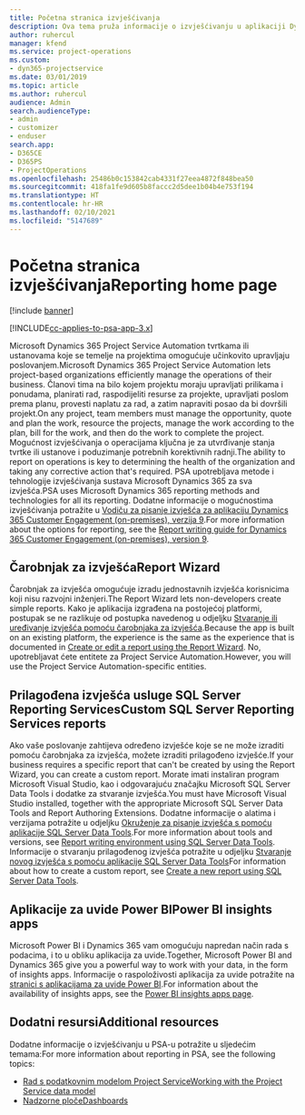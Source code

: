 ```yaml
---
title: Početna stranica izvješćivanja
description: Ova tema pruža informacije o izvješćivanju u aplikaciji Dynamics 365 Project Service Automation.
author: ruhercul
manager: kfend
ms.service: project-operations
ms.custom:
- dyn365-projectservice
ms.date: 03/01/2019
ms.topic: article
ms.author: ruhercul
audience: Admin
search.audienceType:
- admin
- customizer
- enduser
search.app:
- D365CE
- D365PS
- ProjectOperations
ms.openlocfilehash: 25486b0c153842cab4331f27eea4872f848bea50
ms.sourcegitcommit: 418fa1fe9d605b8faccc2d5dee1b04b4e753f194
ms.translationtype: HT
ms.contentlocale: hr-HR
ms.lasthandoff: 02/10/2021
ms.locfileid: "5147689"
---
```

# <a name="reporting-home-page"></a><span data-ttu-id="d70b3-103">Početna stranica izvješćivanja</span><span class="sxs-lookup"><span data-stu-id="d70b3-103">Reporting home page</span></span>

[!include [banner](../includes/psa-now-project-operations.md)]

[!INCLUDE[cc-applies-to-psa-app-3.x](../includes/cc-applies-to-psa-app-3x.md)]

<span data-ttu-id="d70b3-104">Microsoft Dynamics 365 Project Service Automation tvrtkama ili ustanovama koje se temelje na projektima omogućuje učinkovito upravljaju poslovanjem.</span><span class="sxs-lookup"><span data-stu-id="d70b3-104">Microsoft Dynamics 365 Project Service Automation lets project-based organizations efficiently manage the operations of their business.</span></span> <span data-ttu-id="d70b3-105">Članovi tima na bilo kojem projektu moraju upravljati prilikama i ponudama, planirati rad, raspodijeliti resurse za projekte, upravljati poslom prema planu, provesti naplatu za rad, a zatim napraviti posao da bi dovršili projekt.</span><span class="sxs-lookup"><span data-stu-id="d70b3-105">On any project, team members must manage the opportunity, quote and plan the work, resource the projects, manage the work according to the plan, bill for the work, and then do the work to complete the project.</span></span> <span data-ttu-id="d70b3-106">Mogućnost izvješćivanja o operacijama ključna je za utvrđivanje stanja tvrtke ili ustanove i poduzimanje potrebnih korektivnih radnji.</span><span class="sxs-lookup"><span data-stu-id="d70b3-106">The ability to report on operations is key to determining the health of the organization and taking any corrective action that's required.</span></span> <span data-ttu-id="d70b3-107">PSA upotrebljava metode i tehnologije izvješćivanja sustava Microsoft Dynamics 365 za sva izvješća.</span><span class="sxs-lookup"><span data-stu-id="d70b3-107">PSA uses Microsoft Dynamics 365 reporting methods and technologies for all its reporting.</span></span> <span data-ttu-id="d70b3-108">Dodatne informacije o mogućnostima izvješćivanja potražite u [Vodiču za pisanje izvješća za aplikaciju Dynamics 365 Customer Engagement (on-premises), verzija 9](https://docs.microsoft.com/dynamics365/customerengagement/on-premises/analytics/reporting-analytics-with-dynamics-365).</span><span class="sxs-lookup"><span data-stu-id="d70b3-108">For more information about the options for reporting, see the [Report writing guide for Dynamics 365 Customer Engagement (on-premises), version 9](https://docs.microsoft.com/dynamics365/customerengagement/on-premises/analytics/reporting-analytics-with-dynamics-365).</span></span>

## <a name="report-wizard"></a><span data-ttu-id="d70b3-109">Čarobnjak za izvješća</span><span class="sxs-lookup"><span data-stu-id="d70b3-109">Report Wizard</span></span>

<span data-ttu-id="d70b3-110">Čarobnjak za izvješća omogućuje izradu jednostavnih izvješća korisnicima koji nisu razvojni inženjeri.</span><span class="sxs-lookup"><span data-stu-id="d70b3-110">The Report Wizard lets non-developers create simple reports.</span></span> <span data-ttu-id="d70b3-111">Kako je aplikacija izgrađena na postojećoj platformi, postupak se ne razlikuje od postupka navedenog u odjeljku [Stvaranje ili uređivanje izvješća pomoću čarobnjaka za izvješća](https://docs.microsoft.com/dynamics365/customerengagement/on-premises/basics/create-edit-copy-report-wizard).</span><span class="sxs-lookup"><span data-stu-id="d70b3-111">Because the app is built on an existing platform, the experience is the same as the experience that is documented in [Create or edit a report using the Report Wizard](https://docs.microsoft.com/dynamics365/customerengagement/on-premises/basics/create-edit-copy-report-wizard).</span></span> <span data-ttu-id="d70b3-112">No, upotrebljavat ćete entitete za Project Service Automation.</span><span class="sxs-lookup"><span data-stu-id="d70b3-112">However, you will use the Project Service Automation-specific entities.</span></span>

## <a name="custom-sql-server-reporting-services-reports"></a><span data-ttu-id="d70b3-113">Prilagođena izvješća usluge SQL Server Reporting Services</span><span class="sxs-lookup"><span data-stu-id="d70b3-113">Custom SQL Server Reporting Services reports</span></span>

<span data-ttu-id="d70b3-114">Ako vaše poslovanje zahtijeva određeno izvješće koje se ne može izraditi pomoću čarobnjaka za izvješća, možete izraditi prilagođeno izvješće.</span><span class="sxs-lookup"><span data-stu-id="d70b3-114">If your business requires a specific report that can't be created by using the Report Wizard, you can create a custom report.</span></span> <span data-ttu-id="d70b3-115">Morate imati instaliran program Microsoft Visual Studio, kao i odgovarajuću značajku Microsoft SQL Server Data Tools i dodatke za stvaranje izvješća.</span><span class="sxs-lookup"><span data-stu-id="d70b3-115">You must have Microsoft Visual Studio installed, together with the appropriate Microsoft SQL Server Data Tools and Report Authoring Extensions.</span></span> <span data-ttu-id="d70b3-116">Dodatne informacije o alatima i verzijama potražite u odjeljku [Okruženje za pisanje izvješća s pomoću aplikacije SQL Server Data Tools](https://docs.microsoft.com/dynamics365/customerengagement/on-premises/analytics/report-writing-environment-using-sql-server-data-tools).</span><span class="sxs-lookup"><span data-stu-id="d70b3-116">For more information about tools and versions, see [Report writing environment using SQL Server Data Tools](https://docs.microsoft.com/dynamics365/customerengagement/on-premises/analytics/report-writing-environment-using-sql-server-data-tools).</span></span> <span data-ttu-id="d70b3-117">Informacije o stvaranju prilagođenog izvješća potražite u odjeljku [Stvaranje novog izvješća s pomoću aplikacije SQL Server Data Tools](https://docs.microsoft.com/dynamics365/customerengagement/on-premises/analytics/create-a-new-report-using-sql-server-data-tools)</span><span class="sxs-lookup"><span data-stu-id="d70b3-117">For information about how to create a custom report, see [Create a new report using SQL Server Data Tools](https://docs.microsoft.com/dynamics365/customerengagement/on-premises/analytics/create-a-new-report-using-sql-server-data-tools).</span></span>

## <a name="power-bi-insights-apps"></a><span data-ttu-id="d70b3-118">Aplikacije za uvide Power BI</span><span class="sxs-lookup"><span data-stu-id="d70b3-118">Power BI insights apps</span></span>

<span data-ttu-id="d70b3-119">Microsoft Power BI i Dynamics 365 vam omogućuju napredan način rada s podacima, i to u obliku aplikacija za uvide.</span><span class="sxs-lookup"><span data-stu-id="d70b3-119">Together, Microsoft Power BI and Dynamics 365 give you a powerful way to work with your data, in the form of insights apps.</span></span> <span data-ttu-id="d70b3-120">Informacije o raspoloživosti aplikacija za uvide potražite na [stranici s aplikacijama za uvide Power BI](https://powerbi.microsoft.com/power-bi-insights-apps/).</span><span class="sxs-lookup"><span data-stu-id="d70b3-120">For information about the availability of insights apps, see the [Power BI insights apps page](https://powerbi.microsoft.com/power-bi-insights-apps/).</span></span>


## <a name="additional-resources"></a><span data-ttu-id="d70b3-121">Dodatni resursi</span><span class="sxs-lookup"><span data-stu-id="d70b3-121">Additional resources</span></span>
<span data-ttu-id="d70b3-122">Dodatne informacije o izvješćivanju u PSA-u potražite u sljedećim temama:</span><span class="sxs-lookup"><span data-stu-id="d70b3-122">For more information about reporting in PSA, see the following topics:</span></span>

- [<span data-ttu-id="d70b3-123">Rad s podatkovnim modelom Project Service</span><span class="sxs-lookup"><span data-stu-id="d70b3-123">Working with the Project Service data model</span></span>](reports-working-project-service-data-model.md)
- [<span data-ttu-id="d70b3-124">Nadzorne ploče</span><span class="sxs-lookup"><span data-stu-id="d70b3-124">Dashboards</span></span>](reports-dashboards.md)

